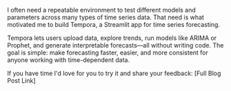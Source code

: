 I often need a repeatable environment to test different models and parameters across many types of time series data. That need is what motivated me to build Tempora, a Streamlit app for time series forecasting.

Tempora lets users upload data, explore trends, run models like ARIMA or Prophet, and generate interpretable forecasts—all without writing code. The goal is simple: make forecasting faster, easier, and more consistent for anyone working with time-dependent data.

If you have time I'd love for you to try it and share your feedback: [Full Blog Post Link]
